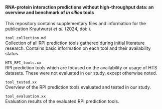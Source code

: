 #### RNA-protein interaction predictions without high-throughput data: an overview and benchmark of *in silico* tools

This repository contains supplementary files and information for the publication Krautwurst *et al.* (2024, doi: ).

`tool_collection.md`  
    Collection of all RPI prediction tools gathered during initial literature research. Contains basic information on each tool and their availability status.

`HTS_RPI_tools.xx`  
    RPI prediction tools which are focused on the availability or usage of HTS datasets. These were not evaluated in our study, except otherwise noted.

`tool_tested.xx`  
    Overview of the RPI prediction tools evaluated and tested in our study.

`tool_evaluation.xx`  
    Evaluation results of the evaluated RPI prediction tools.
